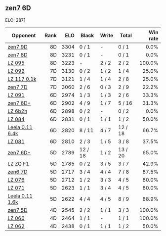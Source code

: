 ## zen7 6D ##

ELO: 2871

Opponent | Rank | ELO | Black | Write | Total | Win rate
---------|-----:|----:|-------|-------|-------|-------:
[zen7 9D](zen7%209D.md) | 8D | 3304 | 0 / 1 | - | 0 / 1 | 0.0%
[zen7 8D](zen7%208D.md) | 8D | 3231 | 0 / 1 | - | 0 / 1 | 0.0%
[LZ 095](LZ%20095.md) | 8D | 3223 | - | 2 / 2 | 2 / 2 | 100.0%
[LZ 092](LZ%20092.md) | 7D | 3130 | 0 / 2 | 1 / 2 | 1 / 4 | 25.0%
[LZ 117 0.1k](LZ%20117%200.1k.md) | 7D | 3121 | 1 / 4 | 1 / 4 | 2 / 8 | 25.0%
[zen7 7D](zen7%207D.md) | 7D | 3060 | 2 / 6 | 0 / 3 | 2 / 9 | 22.2%
[LZ 091](LZ%20091.md) | 6D | 2974 | 1 / 3 | 1 / 3 | 2 / 6 | 33.3%
[zen7 6D+](zen7%206D+.md) | 6D | 2902 | 4 / 9 | 1 / 7 | 5 / 16 | 31.3%
[LZ 6b2h](LZ%206b2h.md) | 6D | 2898 | 0 / 2 | - | 0 / 2 | 0.0%
[LZ 084](LZ%20084.md) | 6D | 2831 | 0 / 1 | 1 / 1 | 1 / 2 | 50.0%
[Leela 0.11 6.4k](Leela%200.11%206.4k.md) | 6D | 2820 | 8 / 11 | 4 / 7 | 12 / 18 | 66.7%
[LZ 081](LZ%20081.md) | 6D | 2810 | 2 / 3 | 1 / 5 | 3 / 8 | 37.5%
[zen7 6D-](zen7%206D-.md) | 5D | 2789 | 12 / 18 | 1 / 2 | 13 / 20 | 65.0%
[LZ ZQ F1](LZ%20ZQ%20F1.md) | 5D | 2785 | 0 / 2 | 3 / 5 | 3 / 7 | 42.9%
[zen6 7D](zen6%207D.md) | 5D | 2717 | 3 / 4 | 4 / 4 | 7 / 8 | 87.5%
[LZ 076](LZ%20076.md) | 5D | 2712 | 1 / 2 | 3 / 3 | 4 / 5 | 80.0%
[LZ 071](LZ%20071.md) | 5D | 2623 | 1 / 1 | 3 / 4 | 4 / 5 | 80.0%
[Leela 0.11 1.6k](Leela%200.11%201.6k.md) | 5D | 2622 | 4 / 4 | 4 / 5 | 8 / 9 | 88.9%
[zen7 5D](zen7%205D.md) | 4D | 2545 | 2 / 2 | 1 / 1 | 3 / 3 | 100.0%
[LZ 066](LZ%20066.md) | 4D | 2464 | 1 / 1 | - | 1 / 1 | 100.0%
[LZ 062](LZ%20062.md) | 4D | 2438 | 0 / 1 | 1 / 1 | 1 / 2 | 50.0%
